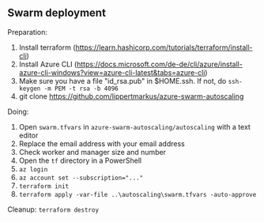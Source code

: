 ## Swarm deployment

Preparation:

1. Install terraform (https://learn.hashicorp.com/tutorials/terraform/install-cli)
1. Install Azure CLI (https://docs.microsoft.com/de-de/cli/azure/install-azure-cli-windows?view=azure-cli-latest&tabs=azure-cli)
1. Make sure you have a file "id_rsa.pub" in $HOME\.ssh. If not, do `ssh-keygen -m PEM -t rsa -b 4096`
1. git clone https://github.com/lippertmarkus/azure-swarm-autoscaling

Doing:

1. Open `swarm.tfvars` in `azure-swarm-autoscaling/autoscaling` with a text editor
1. Replace the email address with your email address
1. Check worker and manager size and number
1. Open the `tf` directory in a PowerShell
1. `az login`
1. `az account set --subscription="..."`
1. `terraform init`
1. `terraform apply -var-file ..\autoscaling\swarm.tfvars -auto-approve`

Cleanup:
`terraform destroy`